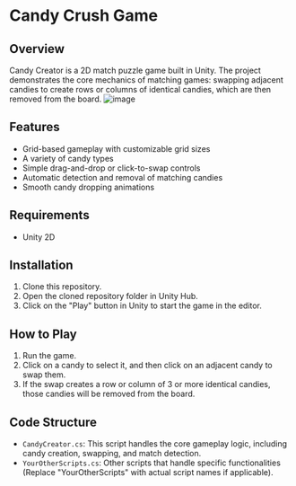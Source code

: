 # Candy Crush Game

## Overview
Candy Creator is a 2D match puzzle game built in Unity. The project demonstrates the core mechanics of matching games: swapping adjacent candies to create rows or columns of identical candies, which are then removed from the board.
![image](https://github.com/bozkuya/Candy_Crush_Game/assets/129911627/25c9659a-1574-4c7e-a2d3-b4ec7fbbd5ca)


## Features
- Grid-based gameplay with customizable grid sizes
- A variety of candy types
- Simple drag-and-drop or click-to-swap controls
- Automatic detection and removal of matching candies
- Smooth candy dropping animations

## Requirements
- Unity 2D

## Installation
1. Clone this repository.
2. Open the cloned repository folder in Unity Hub.
3. Click on the "Play" button in Unity to start the game in the editor.

## How to Play
1. Run the game.
2. Click on a candy to select it, and then click on an adjacent candy to swap them.
3. If the swap creates a row or column of 3 or more identical candies, those candies will be removed from the board.

## Code Structure
- `CandyCreator.cs`: This script handles the core gameplay logic, including candy creation, swapping, and match detection.
- `YourOtherScripts.cs`: Other scripts that handle specific functionalities (Replace "YourOtherScripts" with actual script names if applicable).

